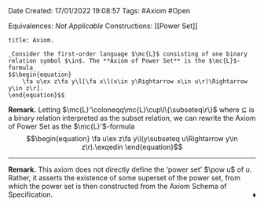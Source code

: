 <br />
<br />

Date Created: 17/01/2022 19:08:57
Tags: #Axiom #Open

Equivalences: _Not Applicable_
Constructions: [[Power Set]]

``` ad-Axiom
title: Axiom.

_Consider the first-order language $\mc{L}$ consisting of one binary relation symbol $\in$. The **Axiom of Power Set** is the $\mc{L}$-formula_
$$\begin{equation}
    \fa u\ex z\fa y\l[\fa x\l(x\in y\Rightarrow x\in u\r)\Rightarrow y\in z\r].
\end{equation}$$

```

**Remark.** Letting $\mc{L}'\coloneqq\mc{L}\cup\l\{\subseteq\r\}$ where $\subseteq$ is a binary relation interpreted as the subset relation, we can rewrite the Axiom of Power Set as the $\mc{L}'$-formula
$$\begin{equation}
    \fa u\ex z\fa y\l(y\subseteq u\Rightarrow y\in z\r).\exqedin
\end{equation}$$

---

**Remark.** This axiom does not directly define the $\textrm{`}$power set$\textrm{'}$ $\pow u$ of $u$. Rather, it asserts the existence of some superset of the power set, from which the power set is then constructed from the Axiom Schema of Specification.<span style="float:right;">$\blacklozenge$</span>
